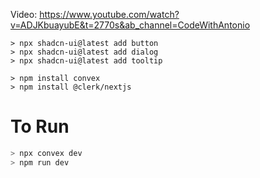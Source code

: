 Video: https://www.youtube.com/watch?v=ADJKbuayubE&t=2770s&ab_channel=CodeWithAntonio

```
> npx shadcn-ui@latest add button
> npx shadcn-ui@latest add dialog
> npx shadcn-ui@latest add tooltip

> npm install convex
> npm install @clerk/nextjs
```


# To Run
```bash
> npx convex dev
> npm run dev
```
